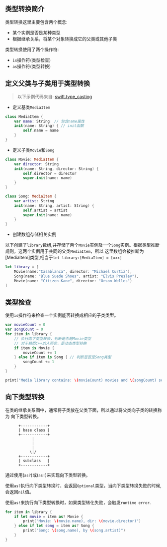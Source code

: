 ## 类型转换简介

类型转换这里主要包含两个概念:

* 某个实例是否是某种类型
* 根据继承关系，将某个对象转换成它的父类或其他子类

类型转换使用了两个操作符:

* `is`操作符(类型检查)
* `as`操作符(类型转换)

## 定义父类与子类用于类型转换

> 以下示例代码来自: [swift.type_casting](https://docs.swift.org/swift-book/LanguageGuide/TypeCasting.html)

* 定义基类`MediaItem`

```swift
class MediaItem {
    var name: String  // 包含name属性
    init(name: String) { // init函数
        self.name = name
    }
}
```

* 定义子类`Movie`和`Song`

```swift
class Movie: MediaItem {
    var director: String
    init(name: String, director: String) {
        self.director = director
        super.init(name: name)
    }
}

class Song: MediaItem {
    var artist: String
    init(name: String, artist: String) {
        self.artist = artist
        super.init(name: name)
    }
}
```

* 创建数组存储相关实例

以下创建了`library`数组,并存储了两个`Movie`实例及一个`Song`实例。根据类型推断规则，这两个实例用于共同的父类`MediaItem`，所以
这里数组会被推断为[MediaItem]类型,相当于`let library:[MediaItem] = [xxx]`

```swift
let library = [
    Movie(name:"Casablanca", director: "Michael Curtiz"),
    Song(name: "Blue Suede Shoes", artist: "Elvis Presley"),
    Movie(name: "Citizen Kane", director: "Orson Welles")
]
```

## 类型检查

使用`is`操作符来检查一个实例能否转换成相应的子类类型。

```swift
var movieCount = 0
var songCount = 0
for item in library {
    // 执行向下类型转换，判断是否是Movie类型
    // 对于熟悉C++的人而言，是动态类型转换
    if item is Movie { 
        movieCount += 1
    } else if item is Song { // 判断是否是Song类型
        songCount += 1
    }
}

print("Media library contains: \(movieCount) movies and \(songCount) songs")
```

## 向下类型转换

在类的继承关系图中，通常将子类放在父类下面，所以通过将父类向子类的转换称为
向下类型转换。

```
      +------------+
      | base class |
      +------------+
            |
            |
            |
           \|/
      +------------+
      | subclass   |
      +------------+ 
```

通过使用(`as?`)或(`as!`)来实现向下类型转换。

使用`as?`执行向下类型转换时，会返回`Optional`类型，当向下类型转换失败的时候,
会返回`nil`值。

使用`as!`来执行向下类型转换时，如果类型转化失败，会触发`runtime error`.

```swift
for item in library {
    if let movie = item as? Movie {
        print("Movie: \(movie.name), dir: \(movie.director)")
    } else if let song = item as? Song {
        print("Song: \(song.name), by \(song.artist)")
    }
}
```
